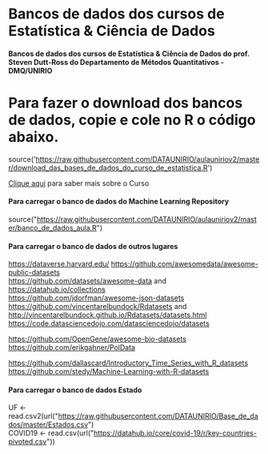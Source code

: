 # Bancos de dados dos cursos de Estatística & Ciência de Dados

#### Bancos de dados dos cursos de Estatística & Ciência de Dados do prof. Steven Dutt-Ross do Departamento de Métodos Quantitativos - DMQ/UNIRIO


# Para fazer o download dos bancos de dados, copie e cole no R o código abaixo.



source('https://raw.githubusercontent.com/DATAUNIRIO/aulauniriov2/master/download_das_bases_de_dados_do_curso_de_estatistica.R')





[Clique aqui](https://dataunirio.github.io/aulauniriov2/) para saber mais sobre o Curso


#### Para carregar o banco de dados do Machine Learning Repository
source("https://raw.githubusercontent.com/DATAUNIRIO/aulauniriov2/master/banco_de_dados_aula.R")


#### Para carregar o banco de dados de outros lugares
https://dataverse.harvard.edu/
https://github.com/awesomedata/awesome-public-datasets   
https://github.com/datasets/awesome-data and https://datahub.io/collections   
https://github.com/jdorfman/awesome-json-datasets   
https://github.com/vincentarelbundock/Rdatasets and http://vincentarelbundock.github.io/Rdatasets/datasets.html   
https://code.datasciencedojo.com/datasciencedojo/datasets  

https://github.com/OpenGene/awesome-bio-datasets   
https://github.com/erikgahner/PolData  

https://github.com/dallascard/Introductory_Time_Series_with_R_datasets  
https://github.com/stedy/Machine-Learning-with-R-datasets     


#### Para carregar o banco de dados Estado
UF <- read.csv2(url("https://raw.githubusercontent.com/DATAUNIRIO/Base_de_dados/master/Estados.csv")  
COVID19 <- read.csv(url("https://datahub.io/core/covid-19/r/key-countries-pivoted.csv"))




